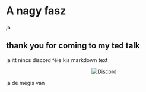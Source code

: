 # A nagy fasz
ja

## thank you for coming to my ted talk
ja itt nincs discord féle kis markdown text

<div id="user-content-toc">
  <ul align="center">
    <summary>
      <a href="https://discord.com/users/952464937756786718" target="_blank"><img alt="Discord" src="https://lanyard.cnrad.dev/api/952464937756786718">  </a>
  </ul>
</div>

ja de mégis van
